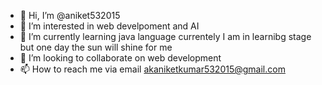 - 👋 Hi, I’m @aniket532015
- 👀 I’m interested in web develpoment and AI 
- 🌱 I’m currently learning java language currentely I am in learnibg stage but one day the sun will shine for me 
- 💞️ I’m looking to collaborate on web development  
- 📫 How to reach me via email akaniketkumar532015@gmail.com

<!---
aniket532015/aniket532015 is a ✨ special ✨ repository because its `README.md` (this file) appears on your GitHub profile.
You can click the Preview link to take a look at your changes.
--->
